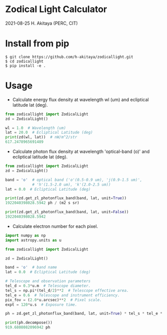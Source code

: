 # Zodical Light Calculator

2021-08-25 H. Akitaya (PERC, CIT)

# Install from pip

```
$ git clone https://github.com/h-akitaya/zodicallight.git
$ cd zodicallight
$ pip install -e .
```

# Usage


* Calculate energy flux density at wavelength wl (um) and ecliptical latitude lat (deg).
```test.py
from zodicallight import ZodicalLight
zd = ZodicalLight()

wl = 1.0  # Wavelength (um)
lat = 20.0  # Ecliptical Latitude (deg)
print(zd(wl, lat))  # nW/m^2/str
617.2478965691489
```

* Calculate photon flux density at wavelength 'optical-band (o)' and ecliptical latitude lat (deg).
```test02.py
from zodicallight import ZodicalLight
zd = ZodicalLight()

band = 'o'  # optical band ('o'(0.5-0.9 um), 'j(0.9-1.5 um)', 
            # 'h'(1.5-2.0 um), 'k'(2.0-2.5 um))
lat = 0.0  # Ecliptical Latitude (deg)

print(zd.get_zl_photonflux_band(band, lat, unit=True))
1922040398028.5942 ph / (m2 s sr)

print(zd.get_zl_photonflux_band(band, lat, unit=False))
1922040398028.5942
```

* Calculate electron number for each pixel.
```test03.py
import numpy as np
import astropy.units as u

from zodicallight import ZodicalLight

zd = ZodicalLight()

band = 'o'  # band name
lat = 0.0  # Ecliptical Latitude (deg)

# Telescope and observation parameters
tel_d = 0.3*u.m  # Telescope diameter.
tel_s = np.pi*(tel_d/2)**2  # Telescope effective area.
tel_e = 0.6  # Telescope and instrument efficiency.
pix_fov = (2.0*u.arcsec)**2  # Pixel scale.
expt = 120*u.s  # Exposure time.

ph = zd.get_zl_photonflux_band(band, lat, unit=True) * tel_s * tel_e * pix_fov * expt

print(ph.decompose())
919.6808082096942 ph
```
